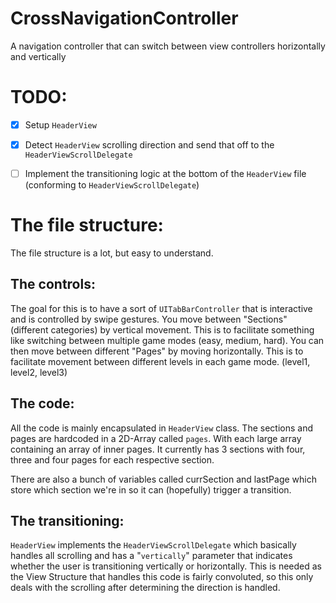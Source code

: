 # CrossNavigationController
A navigation controller that can switch between view controllers horizontally and vertically

# TODO:

- [x] Setup `HeaderView`

- [x] Detect `HeaderView` scrolling direction and send that off to the `HeaderViewScrollDelegate`

- [ ] Implement the transitioning logic at the bottom of the `HeaderView` file (conforming to `HeaderViewScrollDelegate`)

# The file structure:
The file structure is a lot, but easy to understand.

## The controls:
The goal for this is to have a sort of `UITabBarController` that is interactive and is controlled by swipe gestures. You move between "Sections" (different categories) by vertical movement. This is to facilitate something like switching between multiple game modes (easy, medium, hard). You can then move between different "Pages" by moving horizontally. This is to facilitate movement between different levels in each game mode. (level1, level2, level3)

## The code:
All the code is mainly encapsulated in `HeaderView` class. The sections and pages are hardcoded in a 2D-Array called `pages`. With each large array containing an array of inner pages. It currently has 3 sections with four, three and four pages for each respective section.

There are also a bunch of variables called currSection and lastPage which store which section we're in so it can (hopefully) trigger a transition.

## The transitioning:
`HeaderView` implements the `HeaderViewScrollDelegate` which basically handles all scrolling and has a "`vertically`" parameter that indicates whether the user is transitioning vertically or horizontally. This is needed as the View Structure that handles this code is fairly convoluted, so this only deals with the scrolling after determining the direction is handled.
